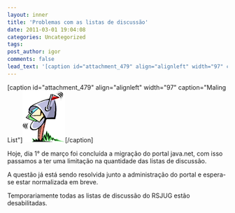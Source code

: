 ```yaml
---
layout: inner
title: 'Problemas com as listas de discussão'
date: 2011-03-01 19:04:08
categories: Uncategorized
tags: 
post_author: igor
comments: false
lead_text: '[caption id="attachment_479" align="alignleft" width="97" caption="Maling List"][/caption] Hoje, dia 1° de março foi concluída a migração do portal java.net, com isso passamos a ter uma limitação na quantidade das listas de discussão. A questão já está se...'
---
```


[caption id="attachment_479" align="alignleft" width="97" caption="Maling List"]<a href="img/maling-list.gif"><img class="size-medium wp-image-479" title="maling-list" src="img/maling-list.gif" alt="Maling List" width="97" height="117" /></a>[/caption]

Hoje, dia 1° de março foi concluída a migração do portal java.net, com isso passamos a ter uma limitação na quantidade das listas de discussão.

A questão já está sendo resolvida junto a administração do portal e espera-se estar normalizada em breve.

Temporariamente todas as listas de discussão do RSJUG estão desabilitadas.